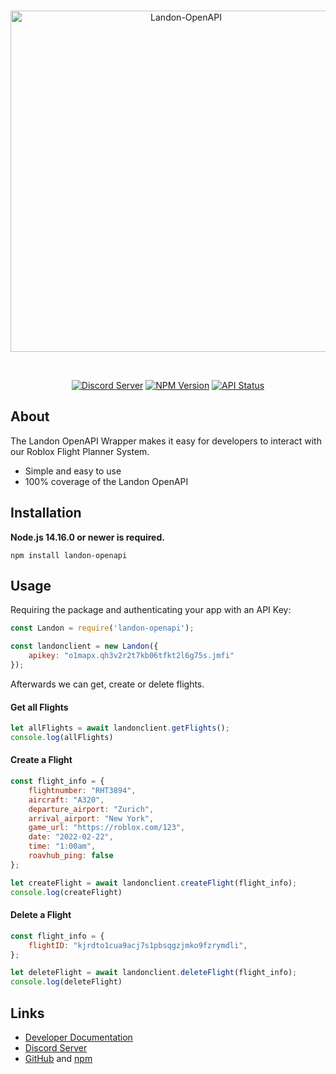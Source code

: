 <div align="center">
  <br />
  <p>
    <a href="https://discord.js.org"><img src="https://pileshare.com/u/edQNpM" width="546" alt="Landon-OpenAPI" /></a>
  </p>
  <br />
  <p>
    <a href="https://discord.gg/uTAwkPAnas"><img src="https://img.shields.io/badge/Discord-1.8k-brightgreen?style=flat-square&logo=discord&logoColor=white" alt="Discord Server" /></a>
    <a href="https://www.npmjs.com/package/landon-openapi"><img src="https://img.shields.io/badge/npm-v1.0.2-blue?style=flat-square&logo=npm" alt="NPM Version" /></a>
    <a href="https://developers.roavflights.com/"><img src="https://img.shields.io/badge/API-ready-blueviolet?style=flat-square" alt="API Status" /></a>
  </p>
</div>

## About

The Landon OpenAPI Wrapper makes it easy for developers to interact with our Roblox Flight Planner System.

- Simple and easy to use
- 100% coverage of the Landon OpenAPI

## Installation

**Node.js 14.16.0 or newer is required.**

```sh-session
npm install landon-openapi
```

## Usage

Requiring the package and authenticating your app with an API Key:

```js
const Landon = require('landon-openapi');

const landonclient = new Landon({
    apikey: "o1mapx.qh3v2r2t7kb06tfkt2l6g75s.jmfi"
});
```

Afterwards we can get, create or delete flights.
#### Get all Flights

```js
let allFlights = await landonclient.getFlights();
console.log(allFlights)
```

#### Create a Flight

```js
const flight_info = {
    flightnumber: "RHT3894",
    aircraft: "A320",
    departure_airport: "Zurich",
    arrival_airport: "New York",
    game_url: "https://roblox.com/123",
    date: "2022-02-22",
    time: "1:00am",
    roavhub_ping: false
};

let createFlight = await landonclient.createFlight(flight_info);
console.log(createFlight)
```

#### Delete a Flight

```js
const flight_info = {
    flightID: "kjrdto1cua9acj7s1pbsqgzjmko9fzrymdli",
};

let deleteFlight = await landonclient.deleteFlight(flight_info);
console.log(deleteFlight)
```

## Links

- [Developer Documentation](https://developers.roavflights.com)
- [Discord Server](https://discord.gg/uTAwkPAnas)
- [GitHub](https://github.com/JoshyRBLX/landon-openapi) and [npm](https://www.npmjs.com/package/landon-openapi)
